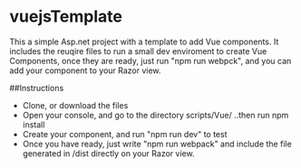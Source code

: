 # vuejsTemplate

This a simple Asp.net project with a template to add Vue components. It includes the reuqire files to run a small dev enviroment to create Vue Components, 
once they are ready, just run "npm run webpck", and you can add your component to your Razor  view.

##Instructions

* Clone, or download the files
* Open your console, and go to the directory scripts/Vue/ ..then run npm install
* Create your component, and run "npm run dev" to test
* Once you have ready, just write "npm run webpack" and include the file generated in /dist directly on your Razor view.
